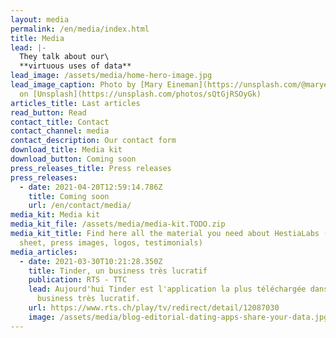```yaml
---
layout: media
permalink: /en/media/index.html
title: Media
lead: |-
  They talk about our\
  **virtuous uses of data**
lead_image: /assets/media/home-hero-image.jpg
lead_image_caption: Photo by [Mary Eineman](https://unsplash.com/@maryeineman)
  on [Unsplash](https://unsplash.com/photos/sQtGjRSOyGk)
articles_title: Last articles
read_button: Read
contact_title: Contact
contact_channel: media
contact_description: Our contact form
download_title: Media kit
download_button: Coming soon
press_releases_title: Press releases
press_releases:
  - date: 2021-04-20T12:59:14.786Z
    title: Coming soon
    url: /en/contact/media/
media_kit: Media kit
media_kit_file: /assets/media/media-kit.TODO.zip
media_kit_title: Find here all the material you need about HestiaLabs (fact
  sheet, press images, logos, testimonials)
media_articles:
  - date: 2021-03-30T10:21:28.350Z
    title: Tinder, un business très lucratif
    publication: RTS - TTC
    lead: Aujourd'hui Tinder est l'application la plus téléchargée dans le monde, un
      business très lucratif.
    url: https://www.rts.ch/play/tv/redirect/detail/12087030
    image: /assets/media/blog-editorial-dating-apps-share-your-data.jpg
---
```

